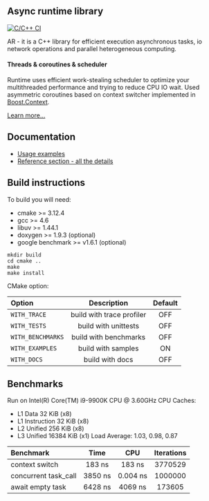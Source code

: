 ## Async runtime library

[![C/C++ CI](https://github.com/fdimushka/async_runtime/actions/workflows/build.yml/badge.svg?branch=master)](https://github.com/fdimushka/async_runtime/actions/workflows/build.yml)

AR - it is a C++ library for efficient execution asynchronous tasks, io network operations and parallel heterogeneous computing. 

#### Threads & coroutines & scheduler
Runtime uses efficient work-stealing scheduler to optimize your multithreaded performance and trying to reduce CPU IO wait.
Used asymmetric coroutines based on context switcher implemented in [Boost.Context](https://github.com/boostorg/context).

[Learn more...](docs/arch.md)


## Documentation
* [Usage examples](docs/usage.md)
* [Reference section - all the details](docs/readme.md)


## Build instructions
To build you will need:

* cmake >= 3.12.4
* gcc >= 4.6
* libuv >= 1.44.1
* doxygen >= 1.9.3 (optional)
* google benchmark >= v1.6.1 (optional)

```
mkdir build
cd cmake ..
make 
make install
``` 

CMake option:

| Option            | Description                       | Default  |
| :---              |    :----:                         | :----:   |
| `WITH_TRACE`      | build with trace profiler         | OFF      |
| `WITH_TESTS`      | build with unittests              | OFF      |
| `WITH_BENCHMARKS` | build with benchmarks             | OFF      |
| `WITH_EXAMPLES`   | build with samples                | ON       |
| `WITH_DOCS`       | build with docs                   | OFF      |

## Benchmarks
Run on Intel(R) Core(TM) i9-9900K CPU @ 3.60GHz
CPU Caches:
- L1 Data 32 KiB (x8)
- L1 Instruction 32 KiB (x8)
- L2 Unified 256 KiB (x8)
- L3 Unified 16384 KiB (x1)
  Load Average: 1.03, 0.98, 0.87

|Benchmark            |         Time       |      CPU  | Iterations|
| :---                |    :----:          | :----:    | :----:    |
|context switch       |       183 ns       |   183 ns  |    3770529|
|concurrent task_call |      3850 ns       | 0.004 ns  |    1000000|
|await empty task     |      6428 ns       |  4069 ns  |     173605|
